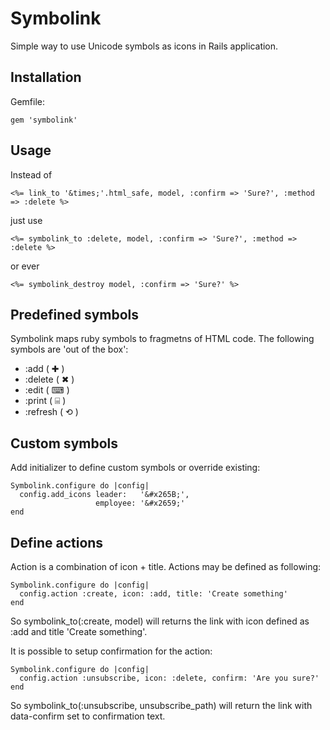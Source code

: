 # Symbolink

Simple way to use Unicode symbols as icons in Rails application.

## Installation

Gemfile:

    gem 'symbolink'

## Usage

Instead of

    <%= link_to '&times;'.html_safe, model, :confirm => 'Sure?', :method => :delete %>

just use

    <%= symbolink_to :delete, model, :confirm => 'Sure?', :method => :delete %>

or ever

    <%= symbolink_destroy model, :confirm => 'Sure?' %>

## Predefined symbols

Symbolink maps ruby symbols to fragmetns of HTML code. The following symbols are 'out of the box':
- :add ( &#x271A; )
- :delete ( &#x2716; )
- :edit ( &#x2328; )
- :print ( &#x2338; )
- :refresh ( &#x27F2; )

## Custom symbols

Add initializer to define custom symbols or override existing:

    Symbolink.configure do |config|
      config.add_icons leader:   '&#x265B;',
                       employee: '&#x2659;'
    end

## Define actions

Action is a combination of icon + title. Actions may be defined as following:

    Symbolink.configure do |config|
      config.action :create, icon: :add, title: 'Create something'
    end

So symbolink_to(:create, model) will returns the link with icon defined as :add and title 'Create something'.

It is possible to setup confirmation for the action:

    Symbolink.configure do |config|
      config.action :unsubscribe, icon: :delete, confirm: 'Are you sure?'
    end

So symbolink_to(:unsubscribe, unsubscribe_path) will return the link with data-confirm set to confirmation text.


